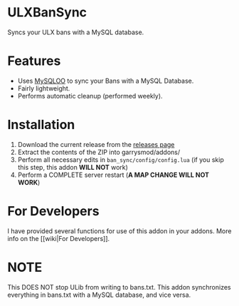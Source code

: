 # ULXBanSync
Syncs your ULX bans with a MySQL database.

# Features
- Uses [MySQLOO](https://github.com/FredyH/MySQLOO/releases) to sync your Bans with a MySQL Database.
- Fairly lightweight.
- Performs automatic cleanup (performed weekly).

# Installation
1. Download the current release from the [releases page](https://github.com/iViscosity/ULXBanSync/releases)
2. Extract the contents of the ZIP into garrysmod/addons/
3. Perform all necessary edits in `ban_sync/config/config.lua` (if you skip this step, this addon **WILL NOT** work)
4. Perform a COMPLETE server restart (**A MAP CHANGE WILL NOT WORK**)

# For Developers
I have provided several functions for use of this addon in your addons. More info on the [[wiki|For Developers]].

# NOTE
This DOES NOT stop ULib from writing to bans.txt. This addon synchronizes everything in bans.txt with a MySQL database, and vice versa.
